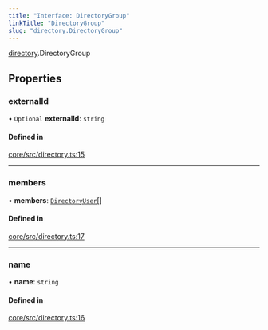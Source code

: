 ```yaml
---
title: "Interface: DirectoryGroup"
linkTitle: "DirectoryGroup"
slug: "directory.DirectoryGroup"
---
```


[directory](../../modules/directory).DirectoryGroup

## Properties

### externalId

• `Optional` **externalId**: `string`

#### Defined in

[core/src/directory.ts:15](https://github.com/padloc/padloc/blob/b00eb4fd/packages/core/src/directory.ts#L15)

---

### members

• **members**: [`DirectoryUser`](../directory.DirectoryUser)[]

#### Defined in

[core/src/directory.ts:17](https://github.com/padloc/padloc/blob/b00eb4fd/packages/core/src/directory.ts#L17)

---

### name

• **name**: `string`

#### Defined in

[core/src/directory.ts:16](https://github.com/padloc/padloc/blob/b00eb4fd/packages/core/src/directory.ts#L16)
